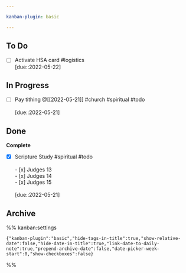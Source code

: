 ```yaml
---

kanban-plugin: basic

---
```


## To Do

- [ ] Activate HSA card #logistics<br>[due::2022-05-22]


## In Progress

- [ ] Pay tithing @[[2022-05-21]] #church #spiritual #todo <br><br>[due::2022-05-21]


## Done

**Complete**
- [x] Scripture Study #spiritual #todo <br><br>- [x] Judges 13 <br>- [x] Judges 14 <br>- [x] Judges 15<br><br>[due::2022-05-21]


## Archive





%% kanban:settings
```
{"kanban-plugin":"basic","hide-tags-in-title":true,"show-relative-date":false,"hide-date-in-title":true,"link-date-to-daily-note":true,"prepend-archive-date":false,"date-picker-week-start":0,"show-checkboxes":false}
```
%%
